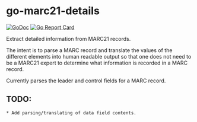 # go-marc21-details

[![GoDoc](https://godoc.org/github.com/gsiems/go-marc21/pkg/marc21-details?status.svg)](https://godoc.org/github.com/gsiems/go-marc21-details/pkg/details)
[![Go Report Card](https://goreportcard.com/badge/github.com/gsiems/go-marc21-details)](https://goreportcard.com/report/github.com/gsiems/go-marc21-details)

Extract detailed information from MARC21 records.

The intent is to parse a MARC record and translate the values of the
different elements into human readable output so that one does not need
to be a MARC21 expert to determine what information is recorded in a
MARC record.

Currently parses the leader and control fields for a MARC record.

## TODO:

    * Add parsing/translating of data field contents.

